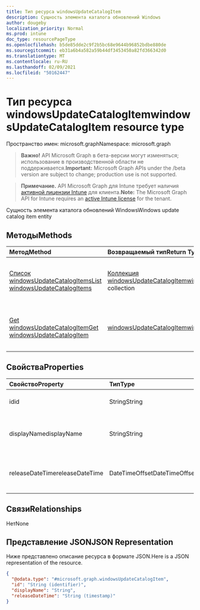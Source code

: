 ```yaml
---
title: Тип ресурса windowsUpdateCatalogItem
description: Сущность элемента каталога обновлений Windows
author: dougeby
localization_priority: Normal
ms.prod: intune
doc_type: resourcePageType
ms.openlocfilehash: b5de85dde2c9f2b5bc68e9644b96852bdbe880de
ms.sourcegitcommit: eb31a6b4a582a59b44df3453450a82fd366342d0
ms.translationtype: MT
ms.contentlocale: ru-RU
ms.lasthandoff: 02/09/2021
ms.locfileid: "50162447"
---
```

# <a name="windowsupdatecatalogitem-resource-type"></a><span data-ttu-id="b18f6-103">Тип ресурса windowsUpdateCatalogItem</span><span class="sxs-lookup"><span data-stu-id="b18f6-103">windowsUpdateCatalogItem resource type</span></span>

<span data-ttu-id="b18f6-104">Пространство имен: microsoft.graph</span><span class="sxs-lookup"><span data-stu-id="b18f6-104">Namespace: microsoft.graph</span></span>

> <span data-ttu-id="b18f6-105">**Важно!** API Microsoft Graph в бета-версии могут изменяться; использование в производственной области не поддерживается.</span><span class="sxs-lookup"><span data-stu-id="b18f6-105">**Important:** Microsoft Graph APIs under the /beta version are subject to change; production use is not supported.</span></span>

> <span data-ttu-id="b18f6-106">**Примечание.** API Microsoft Graph для Intune требует наличия [активной лицензии Intune](https://go.microsoft.com/fwlink/?linkid=839381) для клиента.</span><span class="sxs-lookup"><span data-stu-id="b18f6-106">**Note:** The Microsoft Graph API for Intune requires an [active Intune license](https://go.microsoft.com/fwlink/?linkid=839381) for the tenant.</span></span>

<span data-ttu-id="b18f6-107">Сущность элемента каталога обновлений Windows</span><span class="sxs-lookup"><span data-stu-id="b18f6-107">Windows update catalog item entity</span></span>

## <a name="methods"></a><span data-ttu-id="b18f6-108">Методы</span><span class="sxs-lookup"><span data-stu-id="b18f6-108">Methods</span></span>
|<span data-ttu-id="b18f6-109">Метод</span><span class="sxs-lookup"><span data-stu-id="b18f6-109">Method</span></span>|<span data-ttu-id="b18f6-110">Возвращаемый тип</span><span class="sxs-lookup"><span data-stu-id="b18f6-110">Return Type</span></span>|<span data-ttu-id="b18f6-111">Описание</span><span class="sxs-lookup"><span data-stu-id="b18f6-111">Description</span></span>|
|:---|:---|:---|
|[<span data-ttu-id="b18f6-112">Список windowsUpdateCatalogItems</span><span class="sxs-lookup"><span data-stu-id="b18f6-112">List windowsUpdateCatalogItems</span></span>](../api/intune-softwareupdate-windowsupdatecatalogitem-list.md)|<span data-ttu-id="b18f6-113">[Коллекция windowsUpdateCatalogItem](../resources/intune-softwareupdate-windowsupdatecatalogitem.md)</span><span class="sxs-lookup"><span data-stu-id="b18f6-113">[windowsUpdateCatalogItem](../resources/intune-softwareupdate-windowsupdatecatalogitem.md) collection</span></span>|<span data-ttu-id="b18f6-114">Список свойств и связей объектов [windowsUpdateCatalogItem.](../resources/intune-softwareupdate-windowsupdatecatalogitem.md)</span><span class="sxs-lookup"><span data-stu-id="b18f6-114">List properties and relationships of the [windowsUpdateCatalogItem](../resources/intune-softwareupdate-windowsupdatecatalogitem.md) objects.</span></span>|
|[<span data-ttu-id="b18f6-115">Get windowsUpdateCatalogItem</span><span class="sxs-lookup"><span data-stu-id="b18f6-115">Get windowsUpdateCatalogItem</span></span>](../api/intune-softwareupdate-windowsupdatecatalogitem-get.md)|[<span data-ttu-id="b18f6-116">windowsUpdateCatalogItem</span><span class="sxs-lookup"><span data-stu-id="b18f6-116">windowsUpdateCatalogItem</span></span>](../resources/intune-softwareupdate-windowsupdatecatalogitem.md)|<span data-ttu-id="b18f6-117">Чтение свойств и связей объекта [windowsUpdateCatalogItem.](../resources/intune-softwareupdate-windowsupdatecatalogitem.md)</span><span class="sxs-lookup"><span data-stu-id="b18f6-117">Read properties and relationships of the [windowsUpdateCatalogItem](../resources/intune-softwareupdate-windowsupdatecatalogitem.md) object.</span></span>|

## <a name="properties"></a><span data-ttu-id="b18f6-118">Свойства</span><span class="sxs-lookup"><span data-stu-id="b18f6-118">Properties</span></span>
|<span data-ttu-id="b18f6-119">Свойство</span><span class="sxs-lookup"><span data-stu-id="b18f6-119">Property</span></span>|<span data-ttu-id="b18f6-120">Тип</span><span class="sxs-lookup"><span data-stu-id="b18f6-120">Type</span></span>|<span data-ttu-id="b18f6-121">Описание</span><span class="sxs-lookup"><span data-stu-id="b18f6-121">Description</span></span>|
|:---|:---|:---|
|<span data-ttu-id="b18f6-122">id</span><span class="sxs-lookup"><span data-stu-id="b18f6-122">id</span></span>|<span data-ttu-id="b18f6-123">String</span><span class="sxs-lookup"><span data-stu-id="b18f6-123">String</span></span>|<span data-ttu-id="b18f6-124">ИД элемента каталога.</span><span class="sxs-lookup"><span data-stu-id="b18f6-124">The catalog item id.</span></span>|
|<span data-ttu-id="b18f6-125">displayName</span><span class="sxs-lookup"><span data-stu-id="b18f6-125">displayName</span></span>|<span data-ttu-id="b18f6-126">String</span><span class="sxs-lookup"><span data-stu-id="b18f6-126">String</span></span>|<span data-ttu-id="b18f6-127">Отображаемого имени элемента каталога.</span><span class="sxs-lookup"><span data-stu-id="b18f6-127">The display name for the catalog item.</span></span>|
|<span data-ttu-id="b18f6-128">releaseDateTime</span><span class="sxs-lookup"><span data-stu-id="b18f6-128">releaseDateTime</span></span>|<span data-ttu-id="b18f6-129">DateTimeOffset</span><span class="sxs-lookup"><span data-stu-id="b18f6-129">DateTimeOffset</span></span>|<span data-ttu-id="b18f6-130">Дата выпуска элемента каталога</span><span class="sxs-lookup"><span data-stu-id="b18f6-130">The date the catalog item was released</span></span>|

## <a name="relationships"></a><span data-ttu-id="b18f6-131">Связи</span><span class="sxs-lookup"><span data-stu-id="b18f6-131">Relationships</span></span>
<span data-ttu-id="b18f6-132">Нет</span><span class="sxs-lookup"><span data-stu-id="b18f6-132">None</span></span>

## <a name="json-representation"></a><span data-ttu-id="b18f6-133">Представление JSON</span><span class="sxs-lookup"><span data-stu-id="b18f6-133">JSON Representation</span></span>
<span data-ttu-id="b18f6-134">Ниже представлено описание ресурса в формате JSON.</span><span class="sxs-lookup"><span data-stu-id="b18f6-134">Here is a JSON representation of the resource.</span></span>
<!-- {
  "blockType": "resource",
  "keyProperty": "id",
  "@odata.type": "microsoft.graph.windowsUpdateCatalogItem"
}
-->
``` json
{
  "@odata.type": "#microsoft.graph.windowsUpdateCatalogItem",
  "id": "String (identifier)",
  "displayName": "String",
  "releaseDateTime": "String (timestamp)"
}
```




